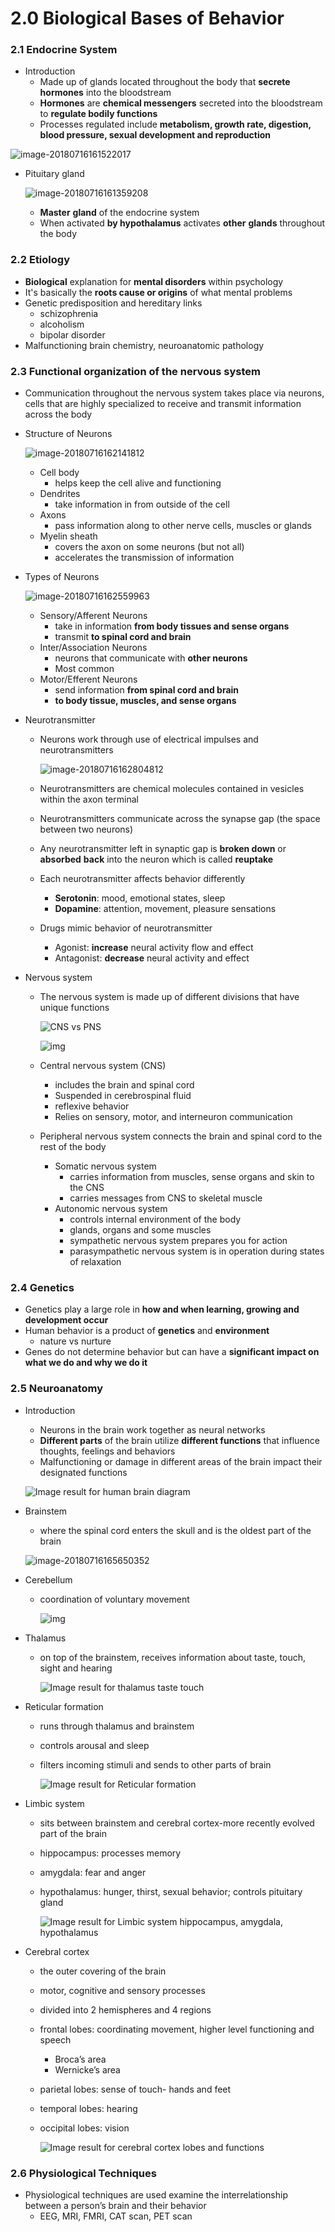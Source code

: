 # 2.0 Biological Bases of Behavior

### 2.1 Endocrine System

- Introduction
  - Made up of glands located throughout the body that **secrete** **hormones** into the bloodstream 
  - **Hormones** are **chemical messengers** secreted into the bloodstream to **regulate bodily functions**
  - Processes regulated include **metabolism, growth rate, digestion, blood pressure, sexual development and reproduction**

![image-20180716161522017](assets/image-20180716161522017.png)

- Pituitary gland

  ![image-20180716161359208](assets/image-20180716161359208.png)

  - **Master** **gland** of the endocrine system
  - When activated **by hypothalamus** activates **other** **glands** throughout the body

### 2.2 Etiology

- **Biological** explanation for **mental disorders** within psychology
- It's basically the **roots cause or origins** of what mental problems
- Genetic predisposition and hereditary links 
  - schizophrenia
  - alcoholism
  - bipolar disorder 
- Malfunctioning brain chemistry, neuroanatomic pathology

### 2.3 Functional organization of the nervous system 

- Communication throughout the nervous system takes place via neurons, cells that are highly specialized to receive and transmit information across the body

- Structure of Neurons

  ![image-20180716162141812](assets/image-20180716162141812.png)

  - Cell body
    - helps keep the cell alive and functioning
  - Dendrites
    - take information in from outside of the cell
  - Axons
    - pass information along to other nerve cells, muscles or glands
  - Myelin sheath
    - covers the axon on some neurons (but not all)
    - accelerates the transmission of information

- Types of Neurons

  ![image-20180716162559963](assets/image-20180716162559963.png)

  - Sensory/Afferent Neurons
    - take in information **from body tissues and sense organs**
    - transmit **to spinal cord and brain**
  - Inter/Association Neurons
    - neurons that communicate with **other neurons**
    - Most common
  - Motor/Efferent Neurons
    - send information **from spinal cord and brain** 
    - **to body tissue, muscles, and sense organs**

- Neurotransmitter

  - Neurons work through use of electrical impulses and neurotransmitters

    ![image-20180716162804812](assets/image-20180716162804812.png)

  - Neurotransmitters are chemical molecules contained in vesicles within the axon terminal

  - Neurotransmitters communicate across the synapse gap (the space between two neurons)

  - Any neurotransmitter left in synaptic gap is **broken down** or **absorbed** **back** into the neuron which is called **reuptake**

  - Each neurotransmitter affects behavior differently

    - **Serotonin**: mood, emotional states, sleep
    - **Dopamine**: attention, movement, pleasure sensations

  - Drugs mimic behavior of neurotransmitter

    - Agonist: **increase** neural activity flow and effect
    - Antagonist: **decrease** neural activity and effect

- Nervous system

  - The nervous system is made up of different divisions that have unique functions

    ![CNS vs PNS](assets/cns-vs-pns_med.jpeg)

    ![img](assets/Imagen1.png)

  - Central nervous system (CNS)

    - includes the brain and spinal cord
    - Suspended in cerebrospinal fluid
    - reflexive behavior
    - Relies on sensory, motor, and interneuron communication

  - Peripheral nervous system connects the brain and spinal cord to the rest of the body

    - Somatic nervous system
      - carries information from muscles, sense organs and skin to the CNS
      - carries messages from CNS to skeletal muscle 
    - Autonomic nervous system
      - controls internal environment of the body
      - glands, organs and some muscles
      - sympathetic nervous system prepares you for action
      - parasympathetic nervous system is in operation during states of relaxation

### 2.4 Genetics

- Genetics play a large role in **how and when learning, growing and development occur**
- Human behavior is a product of **genetics** and **environment**
  - nature vs nurture
- Genes do not determine behavior but can have a **significant impact on what we do and why we do it**

### 2.5 Neuroanatomy

- Introduction
  - Neurons in the brain work together as neural networks 
  - **Different parts** of the brain utilize **different functions** that influence thoughts, feelings and behaviors
  - Malfunctioning or damage in different areas of the brain impact their designated functions

  ![Image result for human brain diagram](assets/human-brain-anatomy-ppt-human-anatomy-and-physiology-diagrams-human-brain-diagram-nice.jpg)

- Brainstem

  - where the spinal cord enters the skull and is the oldest part of the brain

  ![image-20180716165650352](assets/image-20180716165650352.png)

- Cerebellum

  - coordination of voluntary movement

    ![img](assets/1u2x1.jpg)

- Thalamus

  - on top of the brainstem, receives information about taste, touch, sight and hearing

    ![Image result for thalamus taste touch](assets/tumblr_inline_o34cn4fEfu1qaonsc_540.jpg)

- Reticular formation

  - runs through thalamus and brainstem

  - controls arousal and sleep

  - filters incoming stimuli and sends to other parts of brain

    ![Image result for Reticular formation](assets/reticular-formation-radiation-impulses-motor-projections.jpg)

- Limbic system

  - sits between brainstem and cerebral cortex-more recently evolved part of the brain

  - hippocampus: processes memory

  - amygdala: fear and anger

  - hypothalamus: hunger, thirst, sexual behavior; controls pituitary gland

    ![Image result for Limbic system hippocampus, amygdala, hypothalamus](assets/limbicsystem.jpg)

- Cerebral cortex

  - the outer covering of the brain

  - motor, cognitive and sensory processes

  - divided into 2 hemispheres and 4 regions

  - frontal lobes: coordinating movement, higher level functioning and speech

    - Broca’s area
    - Wernicke’s area

  - parietal lobes: sense of touch- hands and feet

  - temporal lobes: hearing

  - occipital lobes: vision

    ![Image result for cerebral cortex lobes and functions](assets/tumblr_nf01wdoOBe1u1i4d4o1_1280.jpg)

### 2.6 Physiological Techniques

- Physiological techniques are used examine the interrelationship between a person’s brain and their behavior
  - EEG, MRI, FMRI, CAT scan, PET scan

